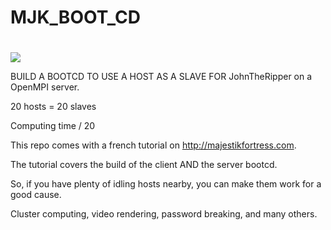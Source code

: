 # MJK_BOOT_CD
# 

![](https://github.com/argosax-reborn/ressources/blob/master/72092.png "")

BUILD A BOOTCD TO USE A HOST AS A SLAVE FOR JohnTheRipper on a OpenMPI server.

20 hosts = 20 slaves

Computing time / 20

This repo comes with a french tutorial on http://majestikfortress.com.

The tutorial covers the build of the client AND the server bootcd.

So, if you have plenty of idling hosts nearby, you can make them work for a good cause.

Cluster computing, video rendering, password breaking, and many others.

